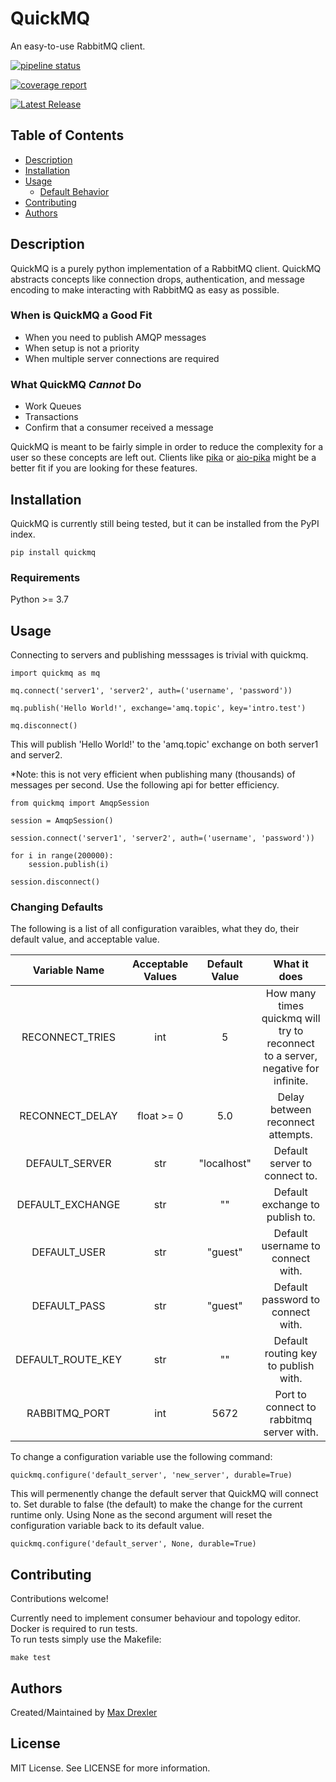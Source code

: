 # QuickMQ

An easy-to-use RabbitMQ client.

[![pipeline status](https://gitlab.ssec.wisc.edu/mdrexler/easymq/badges/main/pipeline.svg)](https://gitlab.ssec.wisc.edu/mdrexler/easymq/-/commits/main)

[![coverage report](https://gitlab.ssec.wisc.edu/mdrexler/easymq/badges/main/coverage.svg)](https://gitlab.ssec.wisc.edu/mdrexler/easymq/-/commits/main)

[![Latest Release](https://gitlab.ssec.wisc.edu/mdrexler/easymq/-/badges/release.svg)](https://gitlab.ssec.wisc.edu/mdrexler/easymq/-/releases)


## Table of Contents

* [Description](#description)
* [Installation](#installation)
* [Usage](#usage)
    * [Default Behavior](#changing-defaults)
* [Contributing](#contributing)
* [Authors](#authors)


## Description

QuickMQ is a purely python implementation of a RabbitMQ client. QuickMQ abstracts concepts like connection drops, authentication, and message encoding to make interacting with RabbitMQ as easy as possible.  

### When is QuickMQ a Good Fit
* When you need to publish AMQP messages
* When setup is not a priority
* When multiple server connections are required

### What QuickMQ ***Cannot*** Do

* Work Queues
* Transactions
* Confirm that a consumer received a message

QuickMQ is meant to be fairly simple in order to reduce the complexity for a user so these concepts are left out. Clients like [pika](https://github.com/pika/pika) or [aio-pika](https://github.com/mosquito/aio-pika) might be a better fit if you are looking for these features.

## Installation

QuickMQ is currently still being tested, but it can be installed from the PyPI index.

```
pip install quickmq
```

### Requirements

Python >= 3.7

## Usage

Connecting to servers and publishing messsages is trivial with quickmq.
```
import quickmq as mq

mq.connect('server1', 'server2', auth=('username', 'password'))

mq.publish('Hello World!', exchange='amq.topic', key='intro.test')

mq.disconnect()
```

This will publish 'Hello World!' to the 'amq.topic' exchange on both server1 and server2.

*Note: this is not very efficient when publishing many (thousands) of messages per second. Use the following api for better efficiency.

```
from quickmq import AmqpSession

session = AmqpSession()

session.connect('server1', 'server2', auth=('username', 'password'))

for i in range(200000):
    session.publish(i)

session.disconnect()
```

### Changing Defaults

The following is a list of all configuration varaibles, what they do, their default value, and acceptable value.

| Variable Name    | Acceptable Values | Default Value | What it does |
|:----------------:|:-----------------:|:------------:|:------------:|
| RECONNECT_TRIES  | int  | 5   | How many times quickmq will try to reconnect to a server, negative for infinite.
| RECONNECT_DELAY  | float >= 0  | 5.0 | Delay between reconnect attempts.
| DEFAULT_SERVER   |     str     | "localhost" |Default server to connect to.
| DEFAULT_EXCHANGE |     str     | ""  | Default exchange to publish to.
| DEFAULT_USER     |     str     | "guest" | Default username to connect with.
| DEFAULT_PASS     |     str     | "guest" | Default password to connect with.
|DEFAULT_ROUTE_KEY |     str     |   ""    | Default routing key to publish with.
| RABBITMQ_PORT    |     int     |  5672   | Port to connect to rabbitmq server with.

To change a configuration variable use the following command:

```
quickmq.configure('default_server', 'new_server', durable=True)
```

This will permenently change the default server that QuickMQ will connect to. Set durable to false (the default) to make the change for the current runtime only. Using None as the second argument will reset the configuration variable back to its default value. 

```
quickmq.configure('default_server', None, durable=True)
```

## Contributing

Contributions welcome!  

Currently need to implement consumer behaviour and topology editor.  
Docker is required to run tests.  
To run tests simply use the Makefile:

```
make test
```

## Authors

Created/Maintained by [Max Drexler](mailto:mndrexler@wisc.edu)

## License

MIT License. See LICENSE for more information.

